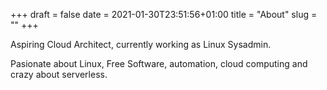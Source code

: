 +++ 
draft = false
date = 2021-01-30T23:51:56+01:00
title = "About"
slug = "" 
+++

Aspiring Cloud Architect, currently working as Linux Sysadmin.

Pasionate about Linux, Free Software, automation, cloud computing and crazy about serverless.
